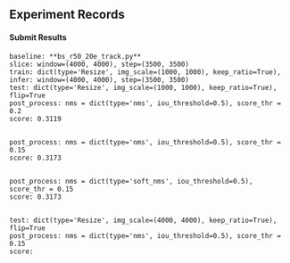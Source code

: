 Experiment Records
------------------
#### Submit Results

    baseline: **bs_r50_20e_track.py**
    slice: window=(4000, 4000), step=(3500, 3500)
    train: dict(type='Resize', img_scale=(1000, 1000), keep_ratio=True),
    infer: window=(4000, 4000), step=(3500, 3500)
    test: dict(type='Resize', img_scale=(1000, 1000), keep_ratio=True), flip=True
    post_process: nms = dict(type='nms', iou_threshold=0.5), score_thr = 0.2
    score: 0.3119
    
    
    post_process: nms = dict(type='nms', iou_threshold=0.5), score_thr = 0.15
    score: 0.3173


    post_process: nms = dict(type='soft_nms', iou_threshold=0.5), score_thr = 0.15
    score: 0.3173
    
    
    test: dict(type='Resize', img_scale=(4000, 4000), keep_ratio=True), flip=True
    post_process: nms = dict(type='nms', iou_threshold=0.5), score_thr = 0.15
    score: 
        